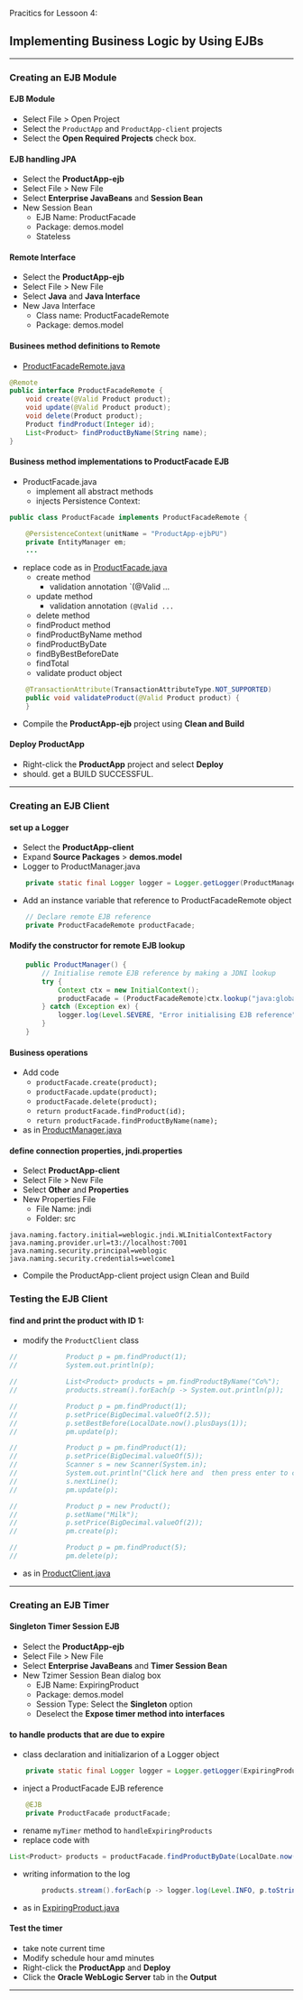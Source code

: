 Pracitics for Lessoon 4:
## Implementing Business Logic by Using EJBs

---
### Creating an EJB Module
#### EJB Module
* Select File > Open Project
* Select the `ProductApp` and `ProductApp-client` projects
* Select the **Open Required Projects** check box.

#### EJB handling JPA
* Select the **ProductApp-ejb** 
* Select File > New File
* Select **Enterprise JavaBeans** and **Session Bean**
* New Session Bean
  * EJB Name: ProductFacade
  * Package: demos.model
  * Stateless

#### Remote Interface
* Select the **ProductApp-ejb**
* Select File > New File
* Select **Java** and **Java Interface**
* New Java Interface
  * Class name: ProductFacadeRemote
  * Package: demos.model
  
#### Businees method definitions to Remote
* [ProductFacadeRemote.java](https://github.com/alvintwng/ntucLH/blob/master/mDjavaEE/day4_labs4/projects/ProductApp/ProductApp-ejb/src/java/demos/model/ProductFacadeRemote.java)
``` java
@Remote
public interface ProductFacadeRemote {
    void create(@Valid Product product);
    void update(@Valid Product product);
    void delete(Product product);
    Product findProduct(Integer id);
    List<Product> findProductByName(String name);
}
```

#### Business method implementations to ProductFacade EJB
* ProductFacade.java
  * implement all abstract methods
  * injects Persistence Context:
``` java
public class ProductFacade implements ProductFacadeRemote {

    @PersistenceContext(unitName = "ProductApp-ejbPU")
    private EntityManager em;
    ...
```
* replace code as in [ProductFacade.java](https://github.com/alvintwng/ntucLH/blob/master/mDjavaEE/day4_labs4/projects/ProductApp/ProductApp-ejb/src/java/demos/model/ProductFacade.java)
  * create method
    * validation annotation `(@Valid ...
  * update method
    * validation annotation `(@Valid ...`
  * delete method
  * findProduct method
  * findProductByName method
  * findProductByDate
  * findByBestBeforeDate
  * findTotal
  * validate product object
``` java
    @TransactionAttribute(TransactionAttributeType.NOT_SUPPORTED)
    public void validateProduct(@Valid Product product) {
    }
```
* Compile the **ProductApp-ejb** project using **Clean and Build**
#### Deploy ProductApp
* Right-click the **ProductApp** project and select **Deploy**
* should. get a BUILD SUCCESSFUL.

---
### Creating an EJB Client
#### set up a Logger
* Select the **ProductApp-client**
* Expand **Source Packages** > **demos.model**
* Logger to ProductManager.java
``` java
    private static final Logger logger = Logger.getLogger(ProductManager.class.getName());
```
* Add an instance variable that reference to ProductFacadeRemote object
``` java
    // Declare remote EJB reference
    private ProductFacadeRemote productFacade;
```
#### Modify the constructor for remote EJB lookup
``` java
    public ProductManager() {
        // Initialise remote EJB reference by making a JDNI lookup
        try {
            Context ctx = new InitialContext();
            productFacade = (ProductFacadeRemote)ctx.lookup("java:global/ProductApp/ProductApp-ejb/ProductFacade!demos.model.ProductFacadeRemote");
        } catch (Exception ex) {
            logger.log(Level.SEVERE, "Error initialising EJB reference", ex);
        }
    }
```
#### Business operations
* Add code
  * `productFacade.create(product);`
  * `productFacade.update(product);`
  * `productFacade.delete(product);`
  * `return productFacade.findProduct(id);`
  * `return productFacade.findProductByName(name);`
* as in [ProductManager.java](https://github.com/alvintwng/ntucLH/blob/master/mDjavaEE/day4_labs4/projects/ProductApp-client/src/demos/model/ProductManager.java)

#### define connection properties, jndi.properties
* Select **ProductApp-client**
* Select File > New File
* Select **Other** and **Properties**
* New Properties File
  * File Name: jndi
  * Folder: src
``` properties
java.naming.factory.initial=weblogic.jndi.WLInitialContextFactory
java.naming.provider.url=t3://localhost:7001
java.naming.security.principal=weblogic
java.naming.security.credentials=welcome1
```
* Compile the ProductApp-client project usign Clean and Build

### Testing the EJB Client
#### find and print the product with ID 1:
* modify the `ProductClient` class
``` java
//            Product p = pm.findProduct(1);
//            System.out.println(p);

//            List<Product> products = pm.findProductByName("Co%");
//            products.stream().forEach(p -> System.out.println(p));

//            Product p = pm.findProduct(1);
//            p.setPrice(BigDecimal.valueOf(2.5));
//            p.setBestBefore(LocalDate.now().plusDays(1));
//            pm.update(p);

//            Product p = pm.findProduct(1);
//            p.setPrice(BigDecimal.valueOf(5));
//            Scanner s = new Scanner(System.in);
//            System.out.println("Click here and  then press enter to continue");
//            s.nextLine();
//            pm.update(p);

//            Product p = new Product();
//            p.setName("Milk");
//            p.setPrice(BigDecimal.valueOf(2));
//            pm.create(p);

//            Product p = pm.findProduct(5);
//            pm.delete(p);
```
* as in [ProductClient.java](https://github.com/alvintwng/ntucLH/blob/master/mDjavaEE/day4_labs4/projects/ProductApp-client/src/demos/client/ProductClient.java)

---
### Creating an EJB Timer
#### Singleton Timer Session EJB
* Select the **ProductApp-ejb**
* Select File > New File
* Select **Enterprise JavaBeans** and **Timer Session Bean**
* New Tzimer Session Bean dialog box
  * EJB Name: ExpiringProduct
  * Package: demos.model
  * Session Type: Select the **Singleton** option
  * Deselect the **Expose timer method into interfaces**
#### to handle products that are due to expire
* class declaration and initializarion of a Logger object
``` java
    private static final Logger logger = Logger.getLogger(ExpiringProduct.class.getName());
```
* inject a ProductFacade EJB reference
``` java
    @EJB
    private ProductFacade productFacade;
```
* rename `myTimer` method to `handleExpiringProducts`
* replace code with
``` java
List<Product> products = productFacade.findProductByDate(LocalDate.now().plusDays(1));
```
* writing information to the log
``` java
        products.stream().forEach(p -> logger.log(Level.INFO, p.toString()));
```
* as in [ExpiringProduct.java](https://github.com/alvintwng/ntucLH/blob/master/mDjavaEE/day4_labs4/projects/ProductApp/ProductApp-ejb/src/java/demos/model/ExpiringProduct.java)
#### Test the timer
* take note current time
* Modify schedule hour amd minutes
* Right-click the **ProductApp** and **Deploy**
* Click the **Oracle WebLogic Server** tab in the **Output**

---
